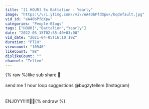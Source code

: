 ```yaml
---
title: "[1 HOUR] Ex Battalion - Yearly"
image: "https:\/\/i.ytimg.com\/vi\/eA40bPfdXpw\/hqdefault.jpg"
vid_id: "eA40bPfdXpw"
categories: "People-Blogs"
tags: ["HOUR]","Battalion","Yearly"]
date: "2022-05-15T02:55:40+03:00"
vid_date: "2021-04-05T16:10:19Z"
duration: "PT1H"
viewcount: "10546"
likeCount: "98"
dislikeCount: ""
channel: "Tellem"
---
```

{% raw %}like sub share 🙏<br /><br />send me 1 hour loop suggestions @bugzytellem (Instagram)<br /><br /><br />ENJOYY!!!!!🙏🙏{% endraw %}
